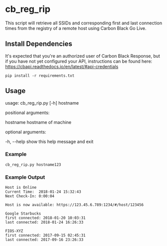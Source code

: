 # cb_reg_rip
This script will retrieve all SSIDs and corresponding first and last connection times from the registry of a remote host using Carbon Black Go Live. 

## Install Dependencies
It's expected that you're an authorized user of Carbon Black Response, but if you have not yet configured your API, instructions can be found here: https://cbapi.readthedocs.io/en/latest/#api-credentials
    
    pip install -r requirements.txt
    
## Usage
usage: cb_reg_rip.py [-h] hostname

positional arguments:

hostname        hostname of machine

optional arguments:

-h, --help  show this help message and exit

### Example
    cb_reg_rip.py hostname123
    
### Example Output
    Host is Online
    Current Time:  2018-01-24 15:32:43
    Next Check-In: 0:00:04

    Host is now available: https://123.45.6.789:1234/#/host/123456

    Google Starbucks
    first connected: 2018-01-20 10:03:31
    last connected: 2018-01-24 16:26:33
    
    FIOS-XYZ
    first connected: 2017-09-15 02:45:31
    last connected: 2017-09-16 23:26:33
    
